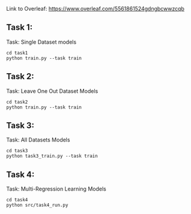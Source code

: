 Link to Overleaf: https://www.overleaf.com/5561861524gdngbcwwzcqb 


## Task 1:

Task: Single Dataset models 
```
cd task1
python train.py --task train
```

## Task 2:

Task: Leave One Out Dataset Models

```
cd task2
python train.py --task train
```

## Task 3:

Task: All Datasets Models

```
cd task3
python task3_train.py --task train
```

## Task 4:

Task: Multi-Regression Learning Models
```
cd task4
python src/task4_run.py
```




